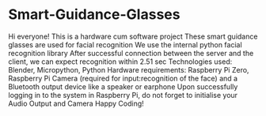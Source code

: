 # Smart-Guidance-Glasses
Hi everyone! This is a hardware cum software project 
These smart guidance glasses are used for facial recognition
We use the internal python facial recognition library
After successful connection between the server and the client, we can expect recognition within 2.51 sec
Technologies used: Blender, Micropython, Python
Hardware requirements: Raspberry Pi Zero, Raspberry Pi Camera (required for input:recognition of the face) and a Bluetooth output device like a speaker or earphone
Upon successfully logging in to the system in Raspberry Pi, do not forget to initialise your Audio Output and Camera
Happy Coding!
